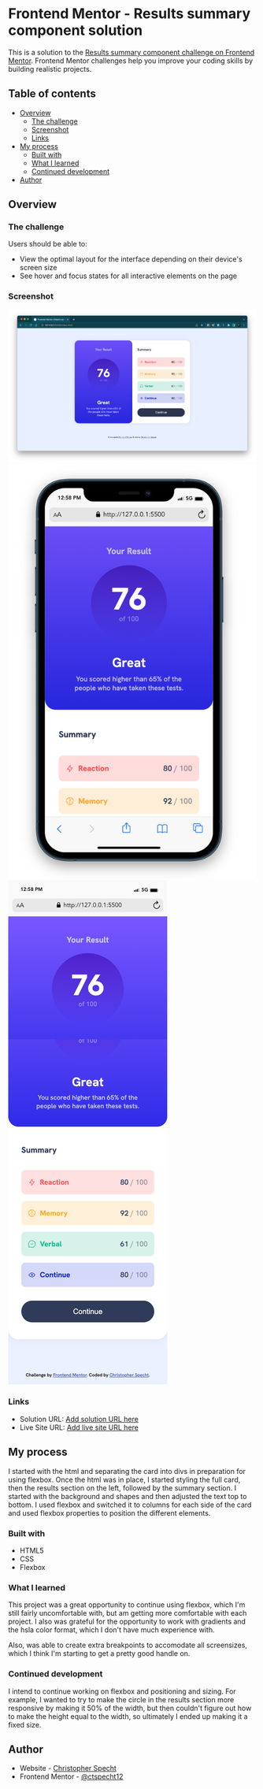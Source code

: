# Frontend Mentor - Results summary component solution

This is a solution to the [Results summary component challenge on Frontend Mentor](https://www.frontendmentor.io/challenges/results-summary-component-CE_K6s0maV). Frontend Mentor challenges help you improve your coding skills by building realistic projects.

## Table of contents

- [Overview](#overview)
  - [The challenge](#the-challenge)
  - [Screenshot](#screenshot)
  - [Links](#links)
- [My process](#my-process)
  - [Built with](#built-with)
  - [What I learned](#what-i-learned)
  - [Continued development](#continued-development)
- [Author](#author)

## Overview

### The challenge

Users should be able to:

- View the optimal layout for the interface depending on their device's screen size
- See hover and focus states for all interactive elements on the page

### Screenshot

![Desktop Screenshot](assets/images/Results%20summary%20final-screenshot.png)
![Mobile Screenshot](assets/images/Results%20summary%20final-screenshot-mobile.png)
![Mobile Screenshot-Full](assets/images/Results%20summary%20final-mobile-full.png)

### Links

- Solution URL: [Add solution URL here](https://github.com/ctspecht12/FM-results-summary-component)
- Live Site URL: [Add live site URL here](https://ctspecht12.github.io/FM-results-summary-component/)

## My process

I started with the html and separating the card into divs in preparation for using flexbox. Once the html was in place, I started styling the full card, then the results section on the left, followed by the summary section. I started with the background and shapes and then adjusted the text top to bottom. I used flexbox and switched it to columns for each side of the card and used flexbox properties to position the different elements.

### Built with

- HTML5
- CSS
- Flexbox

### What I learned

This project was a great opportunity to continue using flexbox, which I'm still fairly uncomfortable with, but am getting more comfortable with each project. I also was grateful for the opportunity to work with gradients and the hsla color format, which I don't have much experience with.

Also, was able to create extra breakpoints to accomodate all screensizes, which I think I'm starting to get a pretty good handle on.

### Continued development

I intend to continue working on flexbox and positioning and sizing. For example, I wanted to try to make the circle in the results section more responsive by making it 50% of the width, but then couldn't figure out how to make the height equal to the width, so ultimately I ended up making it a fixed size.

## Author

- Website - [Christopher Specht](https://github.com/ctspecht12)
- Frontend Mentor - [@ctspecht12](https://www.frontendmentor.io/profile/ctspecht12)
